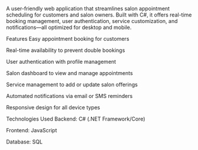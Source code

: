 A user-friendly web application that streamlines salon appointment scheduling for customers and salon owners. Built with C#, it offers real-time booking management, user authentication, service customization, and notifications—all optimized for desktop and mobile.

Features Easy appointment booking for customers

Real-time availability to prevent double bookings

User authentication with profile management

Salon dashboard to view and manage appointments

Service management to add or update salon offerings

Automated notifications via email or SMS reminders

Responsive design for all device types

Technologies Used Backend: C# (.NET Framework/Core)

Frontend: JavaScript

Database: SQL
